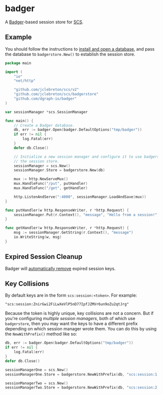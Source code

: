 # badger

A [Badger](https://github.com/dgraph-io/badger)-based session store for [SCS](https://github.com/jclebreton/scs).

## Example

You should follow the instructions to [install and open a database](https://github.com/dgraph-io/badger#installing), and pass the database to `badgerstore.New()` to establish the session store.

```go
package main

import (
	"io"
	"net/http"

	"github.com/jclebreton/scs/v2"
	"github.com/jclebreton/scs/badgerstore"
	"github.com/dgraph-io/badger"
)

var sessionManager *scs.SessionManager

func main() {
	// Create a Badger database.
	db, err := badger.Open(badger.DefaultOptions("tmp/badger"))
	if err != nil {
		log.Fatal(err)
	}
	defer db.Close()

	// Initialize a new session manager and configure it to use badgerstore as
	// the session store.
	sessionManager = scs.New()
	sessionManager.Store = badgerstore.New(db)

	mux := http.NewServeMux()
	mux.HandleFunc("/put", putHandler)
	mux.HandleFunc("/get", getHandler)

	http.ListenAndServe(":4000", sessionManager.LoadAndSave(mux))
}

func putHandler(w http.ResponseWriter, r *http.Request) {
	sessionManager.Put(r.Context(), "message", "Hello from a session!")
}

func getHandler(w http.ResponseWriter, r *http.Request) {
	msg := sessionManager.GetString(r.Context(), "message")
	io.WriteString(w, msg)
}
```

## Expired Session Cleanup

Badger will [automatically remove](https://github.com/dgraph-io/badger#setting-time-to-livettl-and-user-metadata-on-keys) expired session keys.

## Key Collisions

By default keys are in the form `scs:session:<token>`. For example:

```
"scs:session:ZnirGwi2FiLwXeVlP5nD77IpfJZMVr6un9oZu2qtJrg"
```

Because the token is highly unique, key collisions are not a concern. But if you're configuring *multiple session managers*, both of which use `badgerstore`, then you may want the keys to have a different prefix depending on which session manager wrote them. You can do this by using the `NewWithPrefix()` method like so:

```go
db, err := badger.Open(badger.DefaultOptions("tmp/badger"))
if err != nil {
	log.Fatal(err)
}
defer db.Close()

sessionManagerOne = scs.New()
sessionManagerOne.Store = badgerstore.NewWithPrefix(db, "scs:session:1:")

sessionManagerTwo = scs.New()
sessionManagerTwo.Store = badgerstore.NewWithPrefix(db, "scs:session:2:")
```
